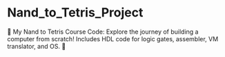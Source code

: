 # Nand_to_Tetris_Project
🔧 My Nand to Tetris Course Code: Explore the journey of building a computer from scratch! Includes HDL code for logic gates, assembler, VM translator, and OS. 🚀
